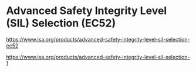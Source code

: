 # Advanced Safety Integrity Level (SIL) Selection (EC52) 

https://www.isa.org/products/advanced-safety-integrity-level-sil-selection-ec52

https://www.isa.org/products/advanced-safety-integrity-level-sil-selection-1